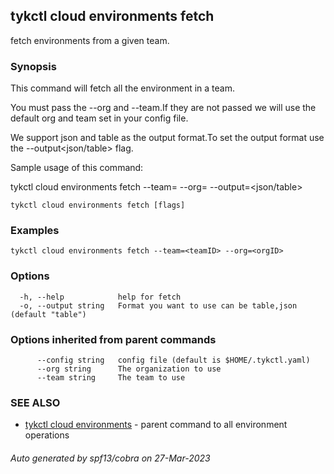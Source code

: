 ## tykctl cloud environments fetch

fetch environments from a given team.

### Synopsis


This command will fetch all the environment in a team.

You must pass the --org and --team.If they are not passed we will use the default org and team set in your config file.

We support json and table as the output format.To set the output format use the --output<json/table> flag.

Sample usage of this command:

tykctl cloud environments fetch --team=<teamID> --org=<orgID> --output=<json/table>


```
tykctl cloud environments fetch [flags]
```

### Examples

```
tykctl cloud environments fetch --team=<teamID> --org=<orgID>
```

### Options

```
  -h, --help            help for fetch
  -o, --output string   Format you want to use can be table,json (default "table")
```

### Options inherited from parent commands

```
      --config string   config file (default is $HOME/.tykctl.yaml)
      --org string      The organization to use
      --team string     The team to use
```

### SEE ALSO

* [tykctl cloud environments](tykctl_cloud_environments.md)	 - parent command to all environment operations

###### Auto generated by spf13/cobra on 27-Mar-2023
